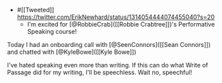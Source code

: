 - #[[Tweeted]] https://twitter.com/ErikNewhard/status/1314054444074455040?s=20
    - I'm excited for [@RobbieCrab]([[Robbie Crabtree]])'s Performative Speaking course!

Today I had an onboarding call with [@SeenConnors]([[Sean Connors]]) and chatted with [@KyleBowe]([[Kyle Bowe]])

I've hated speaking even more than writing. If this can do what Write of Passage did for my writing, I'll be speechless. Wait no, speechful!

